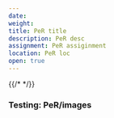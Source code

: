 ```yaml
---
date:
weight:
title: PeR title
description: PeR desc
assignment: PeR assiginment
location: PeR loc
open: true
---
```

{{/* <flickity src="3si/images/3si-sales.jpg" title="3Si marketing content" selectCell="flkty.selectCell( value, isWrapped, isInstant )" > */}}

### Testing: PeR/images
